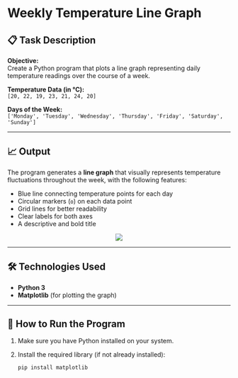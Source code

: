 # Weekly Temperature Line Graph

## 📋 Task Description

**Objective:**  
Create a Python program that plots a line graph representing daily temperature readings over the course of a week.

**Temperature Data (in °C):**  
`[20, 22, 19, 23, 21, 24, 20]`

**Days of the Week:**  
`['Monday', 'Tuesday', 'Wednesday', 'Thursday', 'Friday', 'Saturday', 'Sunday']`

---

## 📈 Output

The program generates a **line graph** that visually represents temperature fluctuations throughout the week, with the following features:

- Blue line connecting temperature points for each day
- Circular markers (`o`) on each data point
- Grid lines for better readability
- Clear labels for both axes
- A descriptive and bold title

<p align="center">
    <img src ="Scientific_Computing/Assets/Temperature_graph.png"/>
</p>

---

## 🛠️ Technologies Used

- **Python 3**
- **Matplotlib** (for plotting the graph)

---

## 🚀 How to Run the Program

1. Make sure you have Python installed on your system.
2. Install the required library (if not already installed):

   ```bash
   pip install matplotlib

